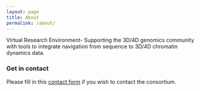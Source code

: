```yaml
---
layout: page
title: About
permalink: /about/
---
```


Virtual Research Environment- Supporting the 3D/4D genomics community with tools to integrate navigation from sequence to 3D/4D chromatin dynamics data. 

### Get in contact

Please fill in this [contact form](http://www.multiscalegenomics.eu/MuG/contact/) if you wish to contact the consortium.
